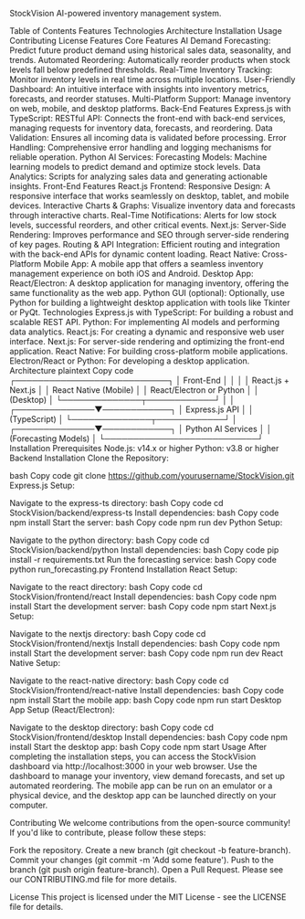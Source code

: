 StockVision
AI-powered inventory management system.

Table of Contents
Features
Technologies
Architecture
Installation
Usage
Contributing
License
Features
Core Features
AI Demand Forecasting: Predict future product demand using historical sales data, seasonality, and trends.
Automated Reordering: Automatically reorder products when stock levels fall below predefined thresholds.
Real-Time Inventory Tracking: Monitor inventory levels in real time across multiple locations.
User-Friendly Dashboard: An intuitive interface with insights into inventory metrics, forecasts, and reorder statuses.
Multi-Platform Support: Manage inventory on web, mobile, and desktop platforms.
Back-End Features
Express.js with TypeScript:
RESTful API: Connects the front-end with back-end services, managing requests for inventory data, forecasts, and reordering.
Data Validation: Ensures all incoming data is validated before processing.
Error Handling: Comprehensive error handling and logging mechanisms for reliable operation.
Python AI Services:
Forecasting Models: Machine learning models to predict demand and optimize stock levels.
Data Analytics: Scripts for analyzing sales data and generating actionable insights.
Front-End Features
React.js Frontend:
Responsive Design: A responsive interface that works seamlessly on desktop, tablet, and mobile devices.
Interactive Charts & Graphs: Visualize inventory data and forecasts through interactive charts.
Real-Time Notifications: Alerts for low stock levels, successful reorders, and other critical events.
Next.js:
Server-Side Rendering: Improves performance and SEO through server-side rendering of key pages.
Routing & API Integration: Efficient routing and integration with the back-end APIs for dynamic content loading.
React Native:
Cross-Platform Mobile App: A mobile app that offers a seamless inventory management experience on both iOS and Android.
Desktop App:
React/Electron: A desktop application for managing inventory, offering the same functionality as the web app.
Python GUI (optional): Optionally, use Python for building a lightweight desktop application with tools like Tkinter or PyQt.
Technologies
Express.js with TypeScript: For building a robust and scalable REST API.
Python: For implementing AI models and performing data analytics.
React.js: For creating a dynamic and responsive web user interface.
Next.js: For server-side rendering and optimizing the front-end application.
React Native: For building cross-platform mobile applications.
Electron/React or Python: For developing a desktop application.
Architecture
plaintext
Copy code
 ┌───────────────────────────┐
 │        Front-End          │
 │                           │
 │   React.js + Next.js      │
 │  React Native (Mobile)    │
 │  React/Electron or Python │
 │     (Desktop)             │
 └──────────────┬────────────┘
                │
                │
 ┌──────────────▼────────────┐
 │       Express.js API       │
 │    (TypeScript)            │
 └──────────────┬────────────┘
                │
 ┌──────────────▼────────────┐
 │   Python AI Services      │
 │   (Forecasting Models)    │
 └───────────────────────────┘
Installation
Prerequisites
Node.js: v14.x or higher
Python: v3.8 or higher
Backend Installation
Clone the Repository:

bash
Copy code
git clone https://github.com/yourusername/StockVision.git
Express.js Setup:

Navigate to the express-ts directory:
bash
Copy code
cd StockVision/backend/express-ts
Install dependencies:
bash
Copy code
npm install
Start the server:
bash
Copy code
npm run dev
Python Setup:

Navigate to the python directory:
bash
Copy code
cd StockVision/backend/python
Install dependencies:
bash
Copy code
pip install -r requirements.txt
Run the forecasting service:
bash
Copy code
python run_forecasting.py
Frontend Installation
React Setup:

Navigate to the react directory:
bash
Copy code
cd StockVision/frontend/react
Install dependencies:
bash
Copy code
npm install
Start the development server:
bash
Copy code
npm start
Next.js Setup:

Navigate to the nextjs directory:
bash
Copy code
cd StockVision/frontend/nextjs
Install dependencies:
bash
Copy code
npm install
Start the development server:
bash
Copy code
npm run dev
React Native Setup:

Navigate to the react-native directory:
bash
Copy code
cd StockVision/frontend/react-native
Install dependencies:
bash
Copy code
npm install
Start the mobile app:
bash
Copy code
npm run start
Desktop App Setup (React/Electron):

Navigate to the desktop directory:
bash
Copy code
cd StockVision/frontend/desktop
Install dependencies:
bash
Copy code
npm install
Start the desktop app:
bash
Copy code
npm start
Usage
After completing the installation steps, you can access the StockVision dashboard via http://localhost:3000 in your web browser. Use the dashboard to manage your inventory, view demand forecasts, and set up automated reordering. The mobile app can be run on an emulator or a physical device, and the desktop app can be launched directly on your computer.

Contributing
We welcome contributions from the open-source community! If you'd like to contribute, please follow these steps:

Fork the repository.
Create a new branch (git checkout -b feature-branch).
Commit your changes (git commit -m 'Add some feature').
Push to the branch (git push origin feature-branch).
Open a Pull Request.
Please see our CONTRIBUTING.md file for more details.

License
This project is licensed under the MIT License - see the LICENSE file for details.
